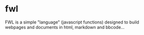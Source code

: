 # fwl
FWL is a simple "language" (javascript functions) designed to build webpages and documents in html, markdown and bbcode...
